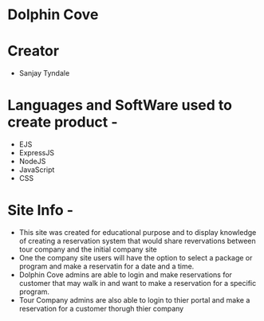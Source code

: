 # Dolphin Cove

# Creator 
- Sanjay Tyndale

# Languages and SoftWare used to create product -
- EJS
- ExpressJS
- NodeJS
- JavaScript
- CSS

# Site Info - 
- This site was created for educational purpose and to display knowledge of
  creating a reservation system that would share revervations between tour company and the initial company site
- One the company site users will have the option to select a package or program and make a reservatin for a date and a time.
- Dolphin Cove admins are able to login and make reservations for customer that may walk in and want to make a reservation for a specific program.
- Tour Company admins are also able to login to thier portal and make a reservation for a customer thorugh thier company 
